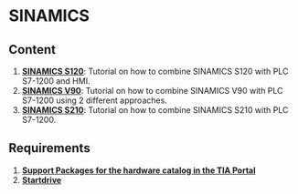 # SINAMICS

## Content
1. **[SINAMICS S120](https://github.com/UAMRaVT/wiki_siemens/blob/main/SINAMICS/PLC_SinamicsS120_HMI.pdf)**: Tutorial on how to combine SINAMICS S120 with PLC S7-1200 and HMI.
2. **[SINAMICS V90](https://github.com/UAMRaVT/wiki_siemens/blob/main/SINAMICS/PLC_Sinamics_V90.pdf)**: Tutorial on how to combine SINAMICS V90 with PLC S7-1200 using 2 different approaches.
3. **[SINAMICS S210](https://github.com/UAMRaVT/wiki_siemens/blob/main/SINAMICS/PLC_Sinamics_S210.pdf)**: Tutorial on how to combine SINAMICS S210 with PLC S7-1200.


## Requirements
1. **[Support Packages for the hardware catalog in the TIA Portal](https://support.industry.siemens.com/cs/document/72341852/support-packages-for-the-hardware-catalog-in-the-tia-portal-(hsp)?dti=0&lc=en-AT)**
2. **[Startdrive](https://support.industry.siemens.com/cs/document/109771710/sinamics-startdrive-v16?dti=0&lc=en-AT)**